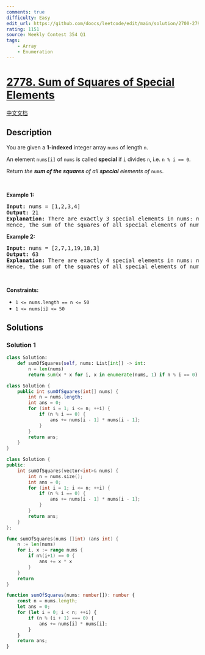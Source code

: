 ```yaml
---
comments: true
difficulty: Easy
edit_url: https://github.com/doocs/leetcode/edit/main/solution/2700-2799/2778.Sum%20of%20Squares%20of%20Special%20Elements/README_EN.md
rating: 1151
source: Weekly Contest 354 Q1
tags:
    - Array
    - Enumeration
---
```


<!-- problem:start -->

# [2778. Sum of Squares of Special Elements](https://leetcode.com/problems/sum-of-squares-of-special-elements)

[中文文档](/solution/2700-2799/2778.Sum%20of%20Squares%20of%20Special%20Elements/README.md)

## Description

<p>You are given a <strong>1-indexed</strong> integer array <code>nums</code> of length <code>n</code>.</p>

<p>An element <code>nums[i]</code> of <code>nums</code> is called <strong>special</strong> if <code>i</code> divides <code>n</code>, i.e. <code>n % i == 0</code>.</p>

<p>Return <em>the <strong>sum of the squares</strong> of all <strong>special</strong> elements of </em><code>nums</code>.</p>

<p>&nbsp;</p>
<p><strong class="example">Example 1:</strong></p>

<pre>
<strong>Input:</strong> nums = [1,2,3,4]
<strong>Output:</strong> 21
<strong>Explanation:</strong> There are exactly 3 special elements in nums: nums[1] since 1 divides 4, nums[2] since 2 divides 4, and nums[4] since 4 divides 4. 
Hence, the sum of the squares of all special elements of nums is nums[1] * nums[1] + nums[2] * nums[2] + nums[4] * nums[4] = 1 * 1 + 2 * 2 + 4 * 4 = 21.  
</pre>

<p><strong class="example">Example 2:</strong></p>

<pre>
<strong>Input:</strong> nums = [2,7,1,19,18,3]
<strong>Output:</strong> 63
<strong>Explanation:</strong> There are exactly 4 special elements in nums: nums[1] since 1 divides 6, nums[2] since 2 divides 6, nums[3] since 3 divides 6, and nums[6] since 6 divides 6. 
Hence, the sum of the squares of all special elements of nums is nums[1] * nums[1] + nums[2] * nums[2] + nums[3] * nums[3] + nums[6] * nums[6] = 2 * 2 + 7 * 7 + 1 * 1 + 3 * 3 = 63. 
</pre>

<p>&nbsp;</p>
<p><strong>Constraints:</strong></p>

<ul>
	<li><code>1 &lt;= nums.length == n &lt;= 50</code></li>
	<li><code>1 &lt;= nums[i] &lt;= 50</code></li>
</ul>

## Solutions

<!-- solution:start -->

### Solution 1

<!-- tabs:start -->

```python
class Solution:
    def sumOfSquares(self, nums: List[int]) -> int:
        n = len(nums)
        return sum(x * x for i, x in enumerate(nums, 1) if n % i == 0)
```

```java
class Solution {
    public int sumOfSquares(int[] nums) {
        int n = nums.length;
        int ans = 0;
        for (int i = 1; i <= n; ++i) {
            if (n % i == 0) {
                ans += nums[i - 1] * nums[i - 1];
            }
        }
        return ans;
    }
}
```

```cpp
class Solution {
public:
    int sumOfSquares(vector<int>& nums) {
        int n = nums.size();
        int ans = 0;
        for (int i = 1; i <= n; ++i) {
            if (n % i == 0) {
                ans += nums[i - 1] * nums[i - 1];
            }
        }
        return ans;
    }
};
```

```go
func sumOfSquares(nums []int) (ans int) {
	n := len(nums)
	for i, x := range nums {
		if n%(i+1) == 0 {
			ans += x * x
		}
	}
	return
}
```

```ts
function sumOfSquares(nums: number[]): number {
    const n = nums.length;
    let ans = 0;
    for (let i = 0; i < n; ++i) {
        if (n % (i + 1) === 0) {
            ans += nums[i] * nums[i];
        }
    }
    return ans;
}
```

<!-- tabs:end -->

<!-- solution:end -->

<!-- problem:end -->
